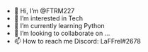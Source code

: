 - 👋 Hi, I’m @FTRM227
- 👀 I’m interested in Tech
- 🌱 I’m currently learning Python
- 💞️ I’m looking to collaborate on ...
- 📫 How to reach me Discord: LaFFrel#2678

<!---
FTRM227/FTRM227 is a ✨ special ✨ repository because its `README.md` (this file) appears on your GitHub profile.
You can click the Preview link to take a look at your changes.
--->
